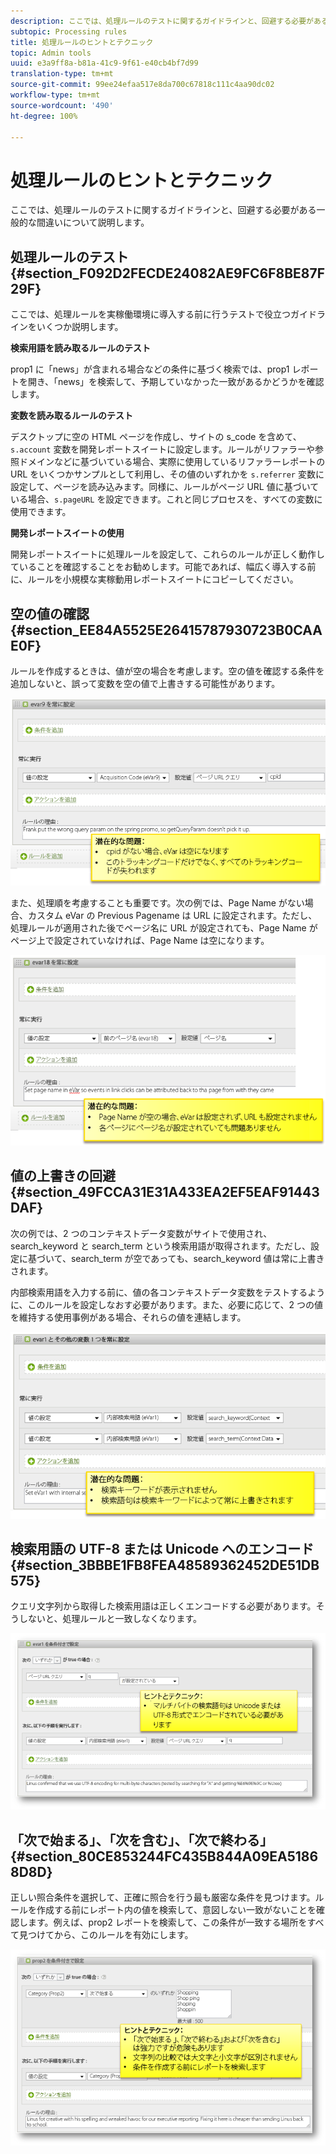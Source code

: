 ```yaml
---
description: ここでは、処理ルールのテストに関するガイドラインと、回避する必要がある一般的な間違いについて説明します。
subtopic: Processing rules
title: 処理ルールのヒントとテクニック
topic: Admin tools
uuid: e3a9ff8a-b81a-41c9-9f61-e40cb4bf7d99
translation-type: tm+mt
source-git-commit: 99ee24efaa517e8da700c67818c111c4aa90dc02
workflow-type: tm+mt
source-wordcount: '490'
ht-degree: 100%

---
```



# 処理ルールのヒントとテクニック

ここでは、処理ルールのテストに関するガイドラインと、回避する必要がある一般的な間違いについて説明します。

## 処理ルールのテスト {#section_F092D2FECDE24082AE9FC6F8BE87F29F}

ここでは、処理ルールを実稼働環境に導入する前に行うテストで役立つガイドラインをいくつか説明します。

**検索用語を読み取るルールのテスト**

prop1 に「news」が含まれる場合などの条件に基づく検索では、prop1 レポートを開き、「news」を検索して、予期していなかった一致があるかどうかを確認します。

**変数を読み取るルールのテスト**

デスクトップに空の HTML ページを作成し、サイトの s_code を含めて、`s.account` 変数を開発レポートスイートに設定します。ルールがリファラーや参照ドメインなどに基づいている場合、実際に使用しているリファラーレポートの URL をいくつかサンプルとして利用し、その値のいずれかを `s.referrer` 変数に設定して、ページを読み込みます。同様に、ルールがページ URL 値に基づいている場合、`s.pageURL` を設定できます。これと同じプロセスを、すべての変数に使用できます。

**開発レポートスイートの使用**

開発レポートスイートに処理ルールを設定して、これらのルールが正しく動作していることを確認することをお勧めします。可能であれば、幅広く導入する前に、ルールを小規模な実稼動用レポートスイートにコピーしてください。

## 空の値の確認  {#section_EE84A5525E26415787930723B0CAAE0F}

ルールを作成するときは、値が空の場合を考慮します。空の値を確認する条件を追加しないと、誤って変数を空の値で上書きする可能性があります。

![](assets/tips-set-value-acquisition-code.png)

また、処理順を考慮することも重要です。次の例では、Page Name がない場合、カスタム eVar の Previous Pagename は URL に設定されます。ただし、処理ルールが適用された後でページ名に URL が設定されても、Page Name がページ上で設定されていなければ、Page Name は空になります。

![](assets/tips-copy-page-name-to-evar.png)

## 値の上書きの回避  {#section_49FCCA31E31A433EA2EF5EAF91443DAF}

次の例では、2 つのコンテキストデータ変数がサイトで使用され、search_keyword と search_term という検索用語が取得されます。ただし、設定に基づいて、search_term が空であっても、search_keyword 値は常に上書きされます。

内部検索用語を入力する前に、値の各コンテキストデータ変数をテストするように、このルールを設定しなおす必要があります。また、必要に応じて、2 つの値を維持する使用事例がある場合、それらの値を連結します。

![](assets/tips-search-keyword.png)

## 検索用語の UTF-8 または Unicode へのエンコード  {#section_3BBBE1FB8FEA48589362452DE51DB575}

クエリ文字列から取得した検索用語は正しくエンコードする必要があります。そうしないと、処理ルールと一致しなくなります。

![](assets/tips-multibyte.png)

## 「次で始まる」、「次を含む」、「次で終わる」  {#section_80CE853244FC435B844A09EA51868D8D}

正しい照合条件を選択して、正確に照合を行う最も厳密な条件を見つけます。ルールを作成する前にレポート内の値を検索して、意図しない一致がないことを確認します。例えば、prop2 レポートを検索して、この条件が一致する場所をすべて見つけてから、このルールを有効にします。

![](assets/tips-startswith.png)
